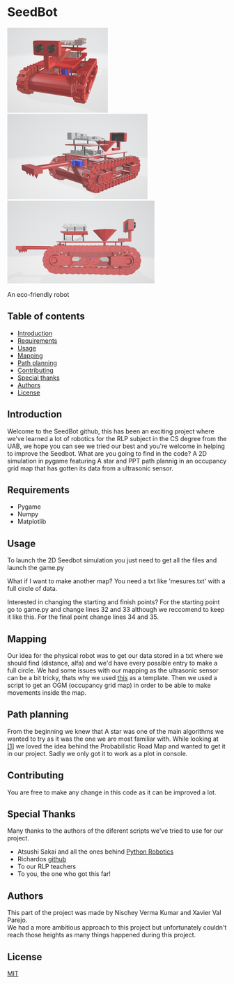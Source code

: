 # SeedBot

![Seedbot1](https://github.com/XavierValParejo/SeedBot/blob/master/readMe%20images/0.png) ![Seedbot1](https://github.com/XavierValParejo/SeedBot/blob/master/readMe%20images/1.png)
![Seedbot1](https://github.com/XavierValParejo/SeedBot/blob/master/readMe%20images/2.png)


An eco-friendly robot

## Table of contents
* [Introduction](#introduction)
* [Requirements](#requirements)
* [Usage](#usage)
* [Mapping](#mapping)
* [Path planning](#path-planning)
* [Contributing](#contributing)
* [Special thanks](#special-thanks)
* [Authors](#authors)
* [License](#license)



## Introduction
Welcome to the SeedBot github, this has been an exciting project where we've learned a lot of robotics for the RLP 
subject in the CS degree from the UAB, we hope you can see we tried our best and you're welcome in helping to improve the Seedbot.
What are you going to find in the code?
A 2D simulation in pygame featuring A star and PPT path plannig in an occupancy grid map that has gotten its data from a ultrasonic sensor.

## Requirements
- Pygame
- Numpy
- Matplotlib

## Usage
To launch the 2D Seedbot simulation you just need to get all the files and launch the game.py 

What if I want to make another map?
You need a txt like 'mesures.txt' with a full circle of data.

Interested in changing the starting and finish points? 
For the starting point go to game.py and change lines 32 and 33 although we reccomend to keep it like this.
For the final point change lines 34 and 35.

## Mapping
Our idea for the physical robot was to get our data stored in a txt where we should find (distance, alfa) and we'd have every possible entry to make a full circle.
We had some issues with our mapping as the ultrasonic sensor can be a bit tricky, thats why we used [this](https://github.com/AtsushiSakai/PythonRobotics/blob/master/Mapping/lidar_to_grid_map/lidar_to_grid_map.py) as a template.
Then we used a script to get an OGM (occupancy grid map) in order to be able to make movements inside the map.

## Path planning
From the beginning we knew that A star was one of the main algorithms we wanted to try as it was the one we are most familiar with. While looking at [[1]](https://github.com/AtsushiSakai/PythonRobotics/tree/master/PathPlanning) we loved the idea behind the Probabilistic Road Map and wanted to get it in our project. Sadly we only got it to work as a plot in console.

## Contributing
You are free to make any change in this code as it can be improved a lot.

## Special Thanks
Many thanks to the authors of the diferent scripts we've tried to use for our project.
- Atsushi Sakai and all the ones behind [Python Robotics](https://github.com/AtsushiSakai/PythonRobotics)
- Richardos [github](https://github.com/richardos/occupancy-grid-a-star)
- To our RLP teachers 
- To you, the one who got this far!

## Authors
This part of the project was made by Nischey Verma Kumar and Xavier Val Parejo. </br>
We had a more ambitious approach to this project but unfortunately couldn't reach those heights as many things happened during this project.

## License
[MIT](https://choosealicense.com/licenses/mit/)

